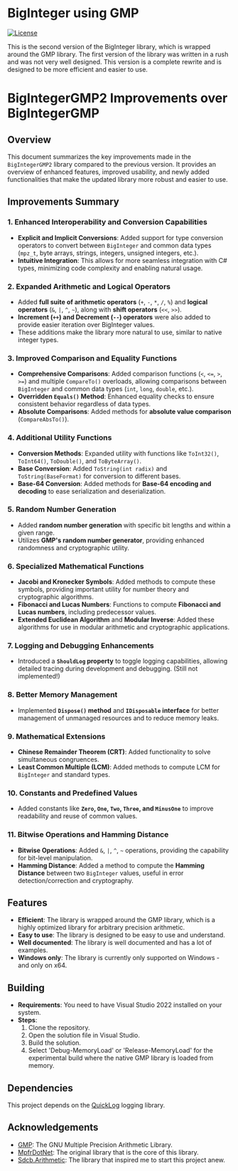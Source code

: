 ﻿# BigInteger using GMP

[![License](https://img.shields.io/badge/license-MIT-blue.svg)](LICENSE)

This is the second version of the BigInteger library, which is wrapped around the GMP library.
The first version of the library was written in a rush and was not very well designed.
This version is a complete rewrite and is designed to be more efficient and easier to use.

# BigIntegerGMP2 Improvements over BigIntegerGMP

## Overview
This document summarizes the key improvements made in the `BigIntegerGMP2` library compared to the previous version. It provides an overview of enhanced features, improved usability, and newly added functionalities that make the updated library more robust and easier to use.

## Improvements Summary

### 1. Enhanced Interoperability and Conversion Capabilities
- **Explicit and Implicit Conversions**: Added support for type conversion operators to convert between `BigInteger` and common data types (`mpz_t`, byte arrays, strings, integers, unsigned integers, etc.).
- **Intuitive Integration**: This allows for more seamless integration with C# types, minimizing code complexity and enabling natural usage.

### 2. Expanded Arithmetic and Logical Operators
- Added **full suite of arithmetic operators** (`+`, `-`, `*`, `/`, `%`) and **logical operators** (`&`, `|`, `^`, `~`), along with **shift operators** (`<<`, `>>`).
- **Increment (`++`) and Decrement (`--`) operators** were also added to provide easier iteration over BigInteger values.
- These additions make the library more natural to use, similar to native integer types.

### 3. Improved Comparison and Equality Functions
- **Comprehensive Comparisons**: Added comparison functions (`<`, `<=`, `>`, `>=`) and multiple `CompareTo()` overloads, allowing comparisons between `BigInteger` and common data types (`int`, `long`, `double`, etc.).
- **Overridden `Equals()` Method**: Enhanced equality checks to ensure consistent behavior regardless of data types.
- **Absolute Comparisons**: Added methods for **absolute value comparison** (`CompareAbsTo()`).

### 4. Additional Utility Functions
- **Conversion Methods**: Expanded utility with functions like `ToInt32()`, `ToInt64()`, `ToDouble()`, and `ToByteArray()`.
- **Base Conversion**: Added `ToString(int radix)` and `ToString(BaseFormat)` for conversion to different bases.
- **Base-64 Conversion**: Added methods for **Base-64 encoding and decoding** to ease serialization and deserialization.

### 5. Random Number Generation
- Added **random number generation** with specific bit lengths and within a given range.
- Utilizes **GMP's random number generator**, providing enhanced randomness and cryptographic utility.

### 6. Specialized Mathematical Functions
- **Jacobi and Kronecker Symbols**: Added methods to compute these symbols, providing important utility for number theory and cryptographic algorithms.
- **Fibonacci and Lucas Numbers**: Functions to compute **Fibonacci and Lucas numbers**, including predecessor values.
- **Extended Euclidean Algorithm** and **Modular Inverse**: Added these algorithms for use in modular arithmetic and cryptographic applications.

### 7. Logging and Debugging Enhancements
- Introduced a **`ShouldLog` property** to toggle logging capabilities, allowing detailed tracing during development and debugging. (Still not implemented!)

### 8. Better Memory Management
- Implemented **`Dispose()` method** and **`IDisposable` interface** for better management of unmanaged resources and to reduce memory leaks.

### 9. Mathematical Extensions
- **Chinese Remainder Theorem (CRT)**: Added functionality to solve simultaneous congruences.
- **Least Common Multiple (LCM)**: Added methods to compute LCM for `BigInteger` and standard types.

### 10. Constants and Predefined Values
- Added constants like **`Zero`, `One`, `Two`, `Three`, and `MinusOne`** to improve readability and reuse of common values.

### 11. Bitwise Operations and Hamming Distance
- **Bitwise Operations**: Added `&`, `|`, `^`, `~` operations, providing the capability for bit-level manipulation.
- **Hamming Distance**: Added a method to compute the **Hamming Distance** between two `BigInteger` values, useful in error detection/correction and cryptography.

## Features
- **Efficient**: The library is wrapped around the GMP library, which is a highly optimized library for arbitrary precision arithmetic.
- **Easy to use**: The library is designed to be easy to use and understand.
- **Well documented**: The library is well documented and has a lot of examples.
- **Windows only**: The library is currently only supported on Windows - and only on x64.

## Building
- **Requirements**: You need to have Visual Studio 2022 installed on your system.
- **Steps**:
  1. Clone the repository.
  2. Open the solution file in Visual Studio.
  3. Build the solution.
  4. Select 'Debug-MemoryLoad' or 'Release-MemoryLoad' for the experimental build where the native GMP library is loaded from memory.


## Dependencies
This project depends on the [QuickLog](https://github.com/m4mm0n/QuickLog) logging library.

## Acknowledgements
- [GMP](https://gmplib.org/): The GNU Multiple Precision Arithmetic Library.
- [MpfrDotNet](https://github.com/dlebansais/MpfrDotNet): The original library that is the core of this library.
- [Sdcb.Arithmetic](https://github.com/sdcb/Sdcb.Arithmetic): The library that inspired me to start this project anew.